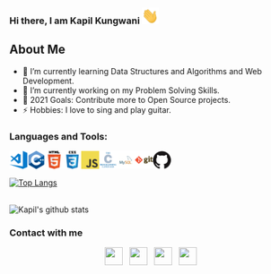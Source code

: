 ### Hi there, I am Kapil Kungwani <img src="https://raw.githubusercontent.com/kapilkungwani/kapilkungwani/master/assets/Hi.gif?raw=true" width="30px">

## About Me

- 🌱 I’m currently learning Data Structures and Algorithms and Web Development.
- 🔭 I’m currently working on my Problem Solving Skills.
- 🥅 2021 Goals: Contribute more to Open Source projects.
- ⚡ Hobbies: I love to sing and play guitar.


### Languages and Tools:

<img align="left" alt="Visual Studio Code" width="32px" src="https://raw.githubusercontent.com/github/explore/80688e429a7d4ef2fca1e82350fe8e3517d3494d/topics/visual-studio-code/visual-studio-code.png" />
<img align="left" alt="CPP" width="32px" src="https://raw.githubusercontent.com/github/explore/80688e429a7d4ef2fca1e82350fe8e3517d3494d/topics/cpp/cpp.png" />
<img align="left" alt="HTML5" width="32px" src="https://raw.githubusercontent.com/github/explore/80688e429a7d4ef2fca1e82350fe8e3517d3494d/topics/html/html.png" />
<img align="left" alt="CSS3" width="32px" src="https://raw.githubusercontent.com/github/explore/80688e429a7d4ef2fca1e82350fe8e3517d3494d/topics/css/css.png" />
<img align="left" alt="JavaScript" width="32px" src="https://raw.githubusercontent.com/github/explore/80688e429a7d4ef2fca1e82350fe8e3517d3494d/topics/javascript/javascript.png" />
<img align="left" alt="C" width="32px" src="https://raw.githubusercontent.com/github/explore/80688e429a7d4ef2fca1e82350fe8e3517d3494d/topics/c/c.png" />
<img align="left" alt="MySQL" width="32px" src="https://raw.githubusercontent.com/github/explore/80688e429a7d4ef2fca1e82350fe8e3517d3494d/topics/mysql/mysql.png" />
<img align="left" alt="Git" width="32px" src="https://raw.githubusercontent.com/github/explore/80688e429a7d4ef2fca1e82350fe8e3517d3494d/topics/git/git.png" />
<img align="left" alt="GitHub" width="32px" src="https://raw.githubusercontent.com/github/explore/78df643247d429f6cc873026c0622819ad797942/topics/github/github.png" />

<br /> <br />

[![Top Langs](https://github-readme-stats.vercel.app/api/top-langs/?username=kapilkungwani&layout=compact&theme=nightowl)](https://github.com/anuraghazra/github-readme-stats)
 <br /> <br />

![Kapil's github stats](https://github-readme-stats.vercel.app/api?username=kapilkungwani&show_icons=true&theme=midnight-purple)


### Contact with me

<p align="center">
  <p align="center">
    <a href="mailto:kapilkungwani1820@gmail.com" alt="Mail"><img height="32px" width="32px" src="https://cdn.jsdelivr.net/npm/simple-icons@v3/icons/gmail.svg" /></a>&nbsp;&nbsp;
    <a href="https://www.linkedin.com/in/kapil-kungwani-kk1820/" alt="Linkedin"><img height="32px" width="32px" src="https://cdn.jsdelivr.net/npm/simple-icons@v3/icons/linkedin.svg" /></a>&nbsp;&nbsp;
    <a href="https://github.com/kapilkungwani" alt="GitHub"><img height="32px" width="32px" src="https://cdn.jsdelivr.net/npm/simple-icons@v3/icons/github.svg" /></a>&nbsp;&nbsp;
    <a href="https://github.com/kapilkungwani" alt="Instagram"><img height="32px" width="32px" src="https://cdn.jsdelivr.net/npm/simple-icons@v3/icons/instagram.svg" /></a>
  </p>
</p>
